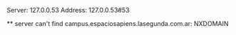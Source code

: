 Server:		127.0.0.53
Address:	127.0.0.53#53

** server can't find campus.espaciosapiens.lasegunda.com.ar: NXDOMAIN

